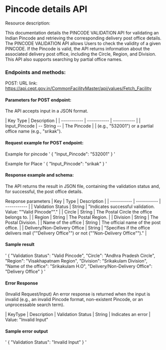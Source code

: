 # Pincode details API
Resource description:   


This documentation details the PINCODE VALIDATION API for validating an Indian Pincode and retrieving the corresponding delivery post office details.  
The PINCODE VALIDATION API allows Users to check the validity of a given PINCODE. If the Pincode is valid, the API returns information about the associated delivery post office,  including the Circle, Region, and Division. This API also supports searching by partial office names.

### Endpoints and methods:

POST: 
URL link: https://api.cept.gov.in/CommonFacilityMaster/api/values/Fetch_Facility

#### Parameters for POST endpoint: 

The API accepts input in a JSON format.

| Key	Type	| Description |
| ----------- | ----------- | ----------- |
| Input_Pincode	| -- String	-- | The Pincode |
| (e.g., "532001") or a partial office name (e.g., "srikak").

#### Request example for POST endpoint: 

Example for pincode
'
{
  "Input_Pincode": "532001"
}
'

Example for Place
'
{
  "Input_Pincode": "srikak"
}
'

#### Response example and schema: 

The API returns the result in JSON file, containing the validation status and, for successful, the post office details.

Response parameters 
| Key | Type | Description |
| ----------- | ----------- | ----------- |
| Validation Status | String | "Indicates successful validation. Value: ""Valid Pincode""." |
| Circle | String | The Postal Circle the office belongs to. |
| Region | String | The Postal Region. |
| Division | String | The Postal Division. |
| Name of the office | String | The official name of the post office. |
| Delivery/Non-Delivery Office | String | "Specifies if the office delivers mail (""Delivery Office"") or not (""Non-Delivery Office"")." |

#### Sample result 
'
{
  "Validation Status": "Valid Pincode",
  "Circle": "Andhra Pradesh Circle",
  "Region": "Visakhapatnam Region",
  "Division": "Srikakulam Division",
  "Name of the office": "Srikakulam H.O",
  "Delivery/Non-Delivery Office": "Delivery Office"
}
'

#### Error Response 
(Invalid Request/Input) An error response is returned when the input is invalid (e.g., an invalid Pincode format, non-existent Pincode, or an unprocessable search term).

| KeyType | Description | Validation Status
| String | Indicates an error | Value: "Invalid Input"

#### Sample error output 
'
{
  "Validation Status": "Invalid Input"
}
'


